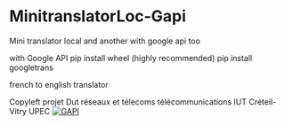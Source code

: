 # MinitranslatorLoc-Gapi
Mini translator local and another with google api too

with Google API 
pip install wheel  (highly recommended)
pip install googletrans


french to english translator


Copyleft 
projet Dut réseaux et télecoms télécommunications IUT Créteil-Vitry UPEC
[![GAPI](https://runme.io/static/button.svg)](https://runme.io/run?app_id=622c5010-f82a-4b95-a709-d264aaa4a748)
